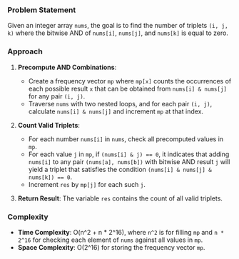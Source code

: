 ### Problem Statement
Given an integer array `nums`, the goal is to find the number of triplets `(i, j, k)` where the bitwise AND of `nums[i]`, `nums[j]`, and `nums[k]` is equal to zero.

### Approach
1. **Precompute AND Combinations**:
   - Create a frequency vector `mp` where `mp[x]` counts the occurrences of each possible result `x` that can be obtained from `nums[i] & nums[j]` for any pair `(i, j)`.
   - Traverse `nums` with two nested loops, and for each pair `(i, j)`, calculate `nums[i] & nums[j]` and increment `mp` at that index.

2. **Count Valid Triplets**:
   - For each number `nums[i]` in `nums`, check all precomputed values in `mp`.
   - For each value `j` in `mp`, if `(nums[i] & j) == 0`, it indicates that adding `nums[i]` to any pair `(nums[a], nums[b])` with bitwise AND result `j` will yield a triplet that satisfies the condition `(nums[i] & nums[j] & nums[k]) == 0`.
   - Increment `res` by `mp[j]` for each such `j`.

3. **Return Result**: The variable `res` contains the count of all valid triplets.

### Complexity
- **Time Complexity**: O(n^2 + n * 2^16), where `n^2` is for filling `mp` and `n * 2^16` for checking each element of `nums` against all values in `mp`.
- **Space Complexity**: O(2^16) for storing the frequency vector `mp`.

